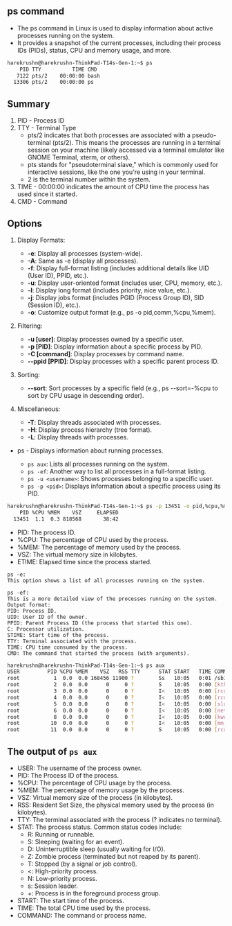 ## ps command
- The ps command in Linux is used to display information about active processes running on the system.
- It provides a snapshot of the current processes, including their process IDs (PIDs), status, CPU and memory usage, and more.

```bash
harekrushn@harekrushn-ThinkPad-T14s-Gen-1:~$ ps
    PID TTY          TIME CMD
   7122 pts/2    00:00:00 bash
  13306 pts/2    00:00:00 ps
```
## Summary
1. PID - Process ID
1. TTY - Terminal Type
    - pts/2 indicates that both processes are associated with a pseudo-terminal (pts/2). This means the processes are running in a terminal session on your machine (likely accessed via a terminal emulator like GNOME Terminal, xterm, or others).
    - pts stands for "pseudoterminal slave," which is commonly used for interactive sessions, like the one you're using in your terminal.
    - 2 is the terminal number within the system.
1. TIME - 00:00:00 indicates the amount of CPU time the process has used since it started.
1. CMD - Command


## Options
1. Display Formats:
    - **-e**: Display all processes (system-wide).
    - **-A**: Same as -e (display all processes).
    - **-f**: Display full-format listing (includes additional details like UID (User ID), PPID, etc.).
    - **-u**: Display user-oriented format (includes user, CPU, memory, etc.).
    - **-l**: Display long format (includes priority, nice value, etc.).
    - **-j**: Display jobs format (includes PGID (Process Group ID), SID (Session ID), etc.).
    - **-o**: Customize output format (e.g., ps -o pid,comm,%cpu,%mem).

1. Filtering:
    - **-u [user]**: Display processes owned by a specific user.
    - **-p [PID]**: Display information about a specific process by PID.
    - **-C [command]**: Display processes by command name.
    - **--ppid [PPID]**: Display processes with a specific parent process ID.

1. Sorting:
    - **--sort**: Sort processes by a specific field (e.g., ps --sort=-%cpu to sort by CPU usage in descending order).

1. Miscellaneous:
    - **-T**: Display threads associated with processes.
    - **-H**: Display process hierarchy (tree format).
    - **-L**: Display threads with processes.


- ps - Displays information about running processes.

    - `ps aux`: Lists all processes running on the system.
    - `ps -ef`: Another way to list all processes in a full-format listing.
    - `ps -u <username>`: Shows processes belonging to a specific user.
    - `ps -p <pid>`: Displays information about a specific process using its PID.

```bash
harekrushn@harekrushn-ThinkPad-T14s-Gen-1:~$ ps -p 13451 -o pid,%cpu,%mem,vsz,etime
    PID %CPU %MEM    VSZ     ELAPSED
  13451  1.1  0.3 818568       38:42
```
- PID: The process ID.
- %CPU: The percentage of CPU used by the process.
- %MEM: The percentage of memory used by the process.
- VSZ: The virtual memory size in kilobytes.
- ETIME: Elapsed time since the process started.

```
ps -e:
This option shows a list of all processes running on the system.
```

```
ps -ef:
This is a more detailed view of the processes running on the system.
Output format:
PID: Process ID.
UID: User ID of the owner.
PPID: Parent Process ID (the process that started this one).
C: Processor utilization.
STIME: Start time of the process.
TTY: Terminal associated with the process.
TIME: CPU time consumed by the process.
CMD: The command that started the process (with arguments).
```

```bash
harekrushn@harekrushn-ThinkPad-T14s-Gen-1:~$ ps aux
USER         PID %CPU %MEM    VSZ   RSS TTY      STAT START   TIME COMMAND
root           1  0.0  0.0 168456 11900 ?        Ss   10:05   0:01 /sbin/init splash
root           2  0.0  0.0      0     0 ?        S    10:05   0:00 [kthreadd]
root           3  0.0  0.0      0     0 ?        I<   10:05   0:00 [rcu_gp]
root           4  0.0  0.0      0     0 ?        I<   10:05   0:00 [rcu_par_gp]
root           5  0.0  0.0      0     0 ?        I<   10:05   0:00 [slub_flushwq]
root           6  0.0  0.0      0     0 ?        I<   10:05   0:00 [netns]
root           8  0.0  0.0      0     0 ?        I<   10:05   0:00 [kworker/0:0H-events_highpri]
root          10  0.0  0.0      0     0 ?        I<   10:05   0:00 [mm_percpu_wq]
root          11  0.0  0.0      0     0 ?        S    10:05   0:00 [rcu_tasks_rude_]
```

## The output of `ps aux`

- USER: The username of the process owner.
- PID: The Process ID of the process.
- %CPU: The percentage of CPU usage by the process.
- %MEM: The percentage of memory usage by the process.
- VSZ: Virtual memory size of the process (in kilobytes).
- RSS: Resident Set Size, the physical memory used by the process (in kilobytes).
- TTY: The terminal associated with the process (? indicates no terminal).
- STAT: The process status. Common status codes include:
    - R: Running or runnable.
    - S: Sleeping (waiting for an event).
    - D: Uninterruptible sleep (usually waiting for I/O).
    - Z: Zombie process (terminated but not reaped by its parent).
    - T: Stopped (by a signal or job control).
    - <: High-priority process.
    - N: Low-priority process.
    - s: Session leader.
    - +: Process is in the foreground process group.
- START: The start time of the process.
- TIME: The total CPU time used by the process.
- COMMAND: The command or process name.